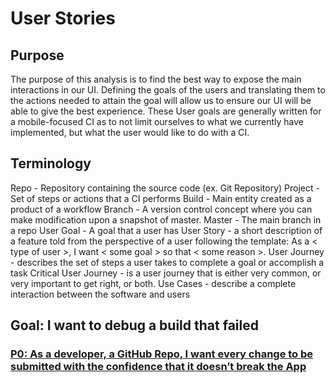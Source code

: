 # User Stories
## Purpose
The purpose of this analysis is to find the best way to expose the main interactions in our UI. Defining the goals of the users and translating them to the actions needed to attain the goal will allow us to ensure our UI will be able to give the best experience. These User goals are generally written for a mobile-focused CI as to not limit ourselves to what we currently have implemented, but what the user would like to do with a CI.
## Terminology
Repo - Repository containing the source code (ex. Git Repository)
Project - Set of steps or actions that a CI performs
Build - Main entity created as a product of a workflow
Branch - A version control concept where you can make modification upon a snapshot of master.
Master - The main branch in a repo
User Goal - A goal that a user has
User Story - a short description of a feature told from the perspective of a user following the template: As a < type of user >, I want < some goal > so that < some reason >.
User Journey - describes the set of steps a user takes to complete a goal or accomplish a task
Critical User Journey - is a user journey that is either very common, or very important to get right, or both.
Use Cases - describe a complete interaction between the software and users
## Goal: I want to debug a build that failed
### [P0: As a developer, a GitHub Repo, I want every change to be submitted with the confidence that it doesn’t break the App](./debug_failed_buld.md)
